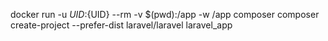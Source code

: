 docker run -u ${UID}:${UID} --rm -v $(pwd):/app -w /app composer composer create-project --prefer-dist laravel/laravel laravel_app